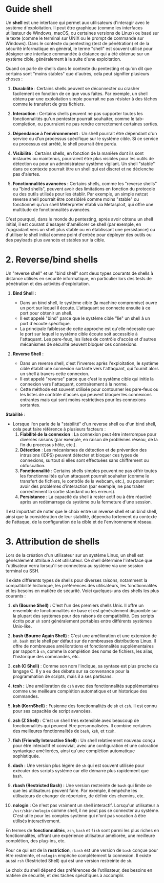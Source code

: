 # Guide shell 

Un **shell** est une interface qui permet aux utilisateurs d'interagir avec le système d'exploitation. Il peut être graphique (comme les interfaces utilisateur de Windows, macOS, ou certaines versions de Linux) ou basé sur le texte (comme le terminal sur UNIX ou le prompt de commande sur Windows). Dans le contexte du pentesting (test de pénétration) et de la sécurité informatique en général, le terme "shell" est souvent utilisé pour désigner une interface commandée à distance qui a été obtenue sur un système cible, généralement à la suite d'une exploitation.

Quand on parle de shells dans le contexte du pentesting et qu'on dit que certains sont "moins stables" que d'autres, cela peut signifier plusieurs choses :

1. **Durabilité** : Certains shells peuvent se déconnecter ou crasher facilement en fonction de ce que vous faites. Par exemple, un shell obtenu par une exploitation simple pourrait ne pas résister à des tâches comme le transfert de gros fichiers.
    
2. **Interaction** : Certains shells peuvent ne pas supporter toutes les fonctionnalités qu'un pentester pourrait souhaiter, comme le tab-completion, ou pourraient ne pas rendre correctement certaines sorties.
    
3. **Dépendance à l'environnement** : Un shell pourrait être dépendant d'un service ou d'un processus spécifique sur le système cible. Si ce service ou processus est arrêté, le shell pourrait être perdu.
    
4. **Visibilité** : Certains shells, en fonction de la manière dont ils sont instaurés ou maintenus, pourraient être plus visibles pour les outils de détection ou pour un administrateur système vigilant. Un shell "stable" dans ce contexte pourrait être un shell qui est discret et ne déclenche pas d'alertes.
    
5. **Fonctionnalités avancées** : Certains shells, comme les "reverse shells" ou "bind shells", peuvent avoir des limitations en fonction du protocole ou des outils utilisés pour les établir. Par exemple, un simple netcat reverse shell pourrait être considéré comme moins "stable" ou fonctionnel qu'un shell Meterpreter établi via Metasploit, qui offre une multitude de fonctionnalités avancées.
    

C'est pourquoi, dans le monde du pentesting, après avoir obtenu un shell initial, il est courant d'essayer d'améliorer ce shell (par exemple, en l'upgradant vers un shell plus stable ou en établissant une persistance) ou d'utiliser le shell initial comme point d'entrée pour déployer des outils ou des payloads plus avancés et stables sur la cible.

# 2. Reverse/bind shells
Un "reverse shell" et un "bind shell" sont deux types courants de shells à distance utilisés en sécurité informatique, en particulier lors des tests de pénétration et des activités d'exploitation.

1. **Bind Shell** :
    
    - Dans un bind shell, le système cible (la machine compromise) ouvre un port sur lequel il écoute. L'attaquant se connecte ensuite à ce port pour obtenir un shell.
    - Il est appelé "bind" parce que le système cible "lie" un shell à un port d'écoute spécifique.
    - La principale faiblesse de cette approche est qu'elle nécessite que le port sur lequel le système cible écoute soit accessible à l'attaquant. Les pare-feux, les listes de contrôle d'accès et d'autres mécanismes de sécurité peuvent bloquer ces connexions.
2. **Reverse Shell** :
    
    - Dans un reverse shell, c'est l'inverse: après l'exploitation, le système cible établit une connexion sortante vers l'attaquant, qui fournit alors un shell à travers cette connexion.
    - Il est appelé "reverse" parce que c'est le système cible qui initie la connexion vers l'attaquant, contrairement à la norme.
    - Cette méthode est souvent utilisée pour contourner les pare-feux ou les listes de contrôle d'accès qui peuvent bloquer les connexions entrantes mais qui sont moins restrictives pour les connexions sortantes.

**Stabilité** :

- Lorsque l'on parle de la "stabilité" d'un reverse shell ou d'un bind shell, cela peut faire référence à plusieurs facteurs :
    1. **Fiabilité de la connexion** : La connexion peut être interrompue pour diverses raisons (par exemple, en raison de problèmes réseau, de la fin du processus hôte, etc.).
    2. **Détection** : Les mécanismes de détection et de prévention des intrusions (IDPS) peuvent détecter et bloquer ces types de connexions, surtout si elles sont effectuées sans chiffrement ou obfuscation.
    3. **Fonctionnalité** : Certains shells simples peuvent ne pas offrir toutes les fonctionnalités qu'un attaquant pourrait souhaiter (comme le transfert de fichiers, le contrôle de la webcam, etc.), ou pourraient avoir des problèmes d'interaction (par exemple, ne pas traiter correctement la sortie standard ou les erreurs).
    4. **Persistance** : La capacité du shell à rester actif ou à être réactivé après un redémarrage du système ou la fermeture d'une session.

Il est important de noter que le choix entre un reverse shell et un bind shell, ainsi que la considération de leur stabilité, dépendra fortement du contexte de l'attaque, de la configuration de la cible et de l'environnement réseau.

# 3. Attribution de shells 
Lors de la création d'un utilisateur sur un système Linux, un shell est généralement attribué à cet utilisateur. Ce shell détermine l'interface que l'utilisateur verra lorsqu'il se connectera au système via une session terminal ou SSH.

Il existe différents types de shells pour diverses raisons, notamment la compatibilité historique, les préférences des utilisateurs, les fonctionnalités et les besoins en matière de sécurité. Voici quelques-uns des shells les plus courants :

1. **sh (Bourne Shell)** : C'est l'un des premiers shells Unix. Il offre un ensemble de fonctionnalités de base et est généralement disponible sur la plupart des systèmes pour des raisons de compatibilité. Des scripts écrits pour `sh` sont généralement portables entre différents systèmes Unix-like.
    
2. **bash (Bourne Again Shell)** : C'est une amélioration et une extension de `sh`. `bash` est le shell par défaut sur de nombreuses distributions Linux. Il offre de nombreuses améliorations et fonctionnalités supplémentaires par rapport à `sh`, comme la complétion des noms de fichiers, les alias, l'historique des commandes, etc.
    
3. **csh (C Shell)** : Comme son nom l'indique, sa syntaxe est plus proche du langage C. Il y a eu des débats sur sa convenance pour la programmation de scripts, mais il a ses partisans.
    
4. **tcsh** : Une amélioration de `csh` avec des fonctionnalités supplémentaires comme une meilleure complétion automatique et un historique des commandes.
    
5. **ksh (KornShell)** : Fusionne des fonctionnalités de `sh` et `csh`. Il est connu pour ses capacités de script avancées.
    
6. **zsh (Z Shell)** : C'est un shell très extensible avec beaucoup de fonctionnalités qui peuvent être personnalisées. Il combine certaines des meilleures fonctionnalités de `bash`, `ksh`, et `tcsh`.
    
7. **fish (Friendly Interactive Shell)** : Un shell relativement nouveau conçu pour être interactif et convivial, avec une configuration et une coloration syntaxique améliorées, ainsi qu'une complétion automatique sophistiquée.
    
8. **dash** : Une version plus légère de `sh` qui est souvent utilisée pour exécuter des scripts système car elle démarre plus rapidement que `bash`.
    
9. **rbash (Restricted Bash)** : Une version restreinte de `bash` qui limite ce que les utilisateurs peuvent faire. Par exemple, il empêche les utilisateurs de changer de répertoire, de définir des chemins, etc.
    
10. **nologin** : Ce n'est pas vraiment un shell interactif. Lorsqu'un utilisateur a `/usr/sbin/nologin` comme shell, il ne peut pas se connecter au système. C'est utile pour les comptes système qui n'ont pas vocation à être utilisés interactivement.
    

En termes de **fonctionnalités**, `zsh`, `bash` et `fish` sont parmi les plus riches en fonctionnalités, offrant une expérience utilisateur améliorée, une meilleure complétion, des plug-ins, etc.

Pour ce qui est de la **restriction**, `rbash` est une version de `bash` conçue pour être restreinte, et `nologin` empêche complètement la connexion. Il existe aussi `rsh` (Restricted Shell) qui est une version restreinte de `sh`.

Le choix du shell dépend des préférences de l'utilisateur, des besoins en matière de sécurité, et des tâches spécifiques à accomplir.